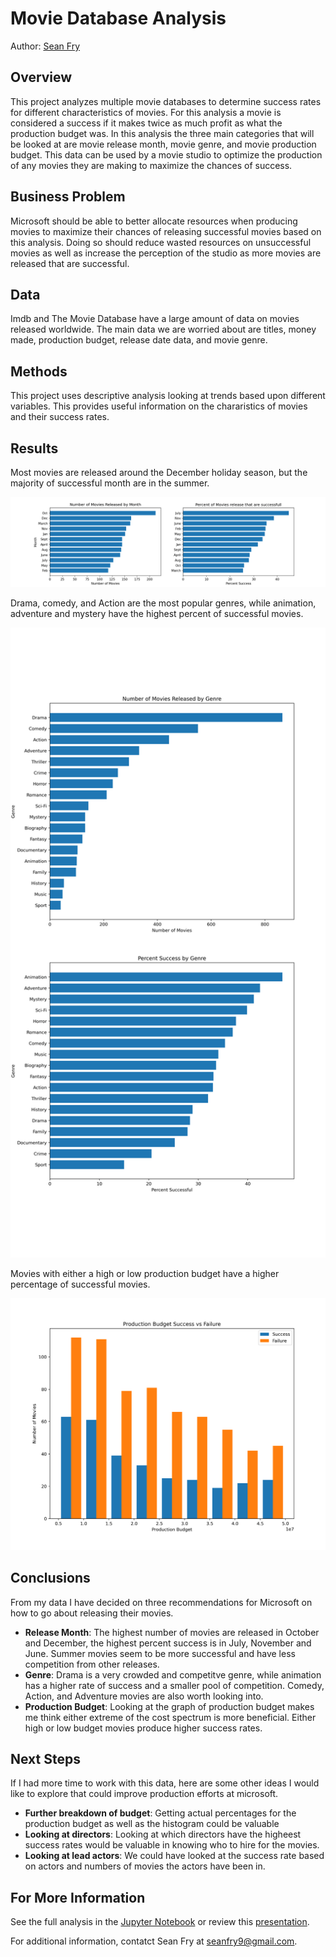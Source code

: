# Movie Database Analysis

Author: [Sean Fry](mailto:seanfry9@gmail.com)

## Overview

This project analyzes multiple movie databases to determine success rates for different characteristics of movies. For this analysis a movie is considered a success if it makes twice as much profit as what the production budget was. In this analysis the three main categories that will be looked at are movie release month, movie genre, and movie production budget. This data can be used by a movie studio to optimize the production of any movies they are making to maximize the chances of success.

## Business Problem

Microsoft should be able to better allocate resources when producing movies to maximize their chances of releasing successful movies based on this analysis. Doing so should reduce wasted resources on unsuccessful movies as well as increase the perception of the studio as more movies are released that are successful.

## Data

Imdb and The Movie Database have a large amount of data on movies released worldwide. The main data we are worried about are titles, money made, production budget, release date data, and movie genre.

## Methods

This project uses descriptive analysis looking at trends based upon different variables. This provides useful information on the chararistics of movies and their success rates. 

## Results

Most movies are released around the December holiday season, but the majority of successful month are in the summer.

![release_date](./images/release_date_gross_data.png)

Drama, comedy, and Action are the most popular genres, while animation, adventure and mystery have the highest percent of successful movies.

![genre](./images/genre_gross_data.png)

Movies with either a high or low production budget have a higher percentage of successful movies.

![production_budget](./images/production_budget.png)

## Conclusions

From my data I have decided on three recommendations for Microsoft on how to go about releasing their movies.
* **Release Month**: The highest number of movies are released in October and December, the highest percent success is in July, November and June. Summer movies seem to be more successful and have less competition from other releases.
* **Genre**: Drama is a very crowded and competitve genre, while animation has a higher rate of success and a smaller pool of competition. Comedy, Action, and Adventure movies are also worth looking into.
* **Production Budget**: Looking at the graph of production budget makes me think either extreme of the cost spectrum is more beneficial. Either high or low budget movies produce higher success rates.

## Next Steps

If I had more time to work with this data, here are some other ideas I would like to explore that could improve production efforts at microsoft.
* **Further breakdown of budget**: Getting actual percentages for the production budget as well as the histogram could be valuable
* **Looking at directors**: Looking at which directors have the higheest success rates would be valuable in knowing who to hire for the movies.
* **Looking at lead actors**: We could have looked at the success rate based on actors and numbers of movies the actors have been in.

## For More Information

See the full analysis in the [Jupyter Notebook](./movie_analysis.ipynb) or review this [presentation](./movie_analysis_presentation.pdf).

For additional information, contatct Sean Fry at [seanfry9@gmail.com](mailto:seanfry9@gmail.com).